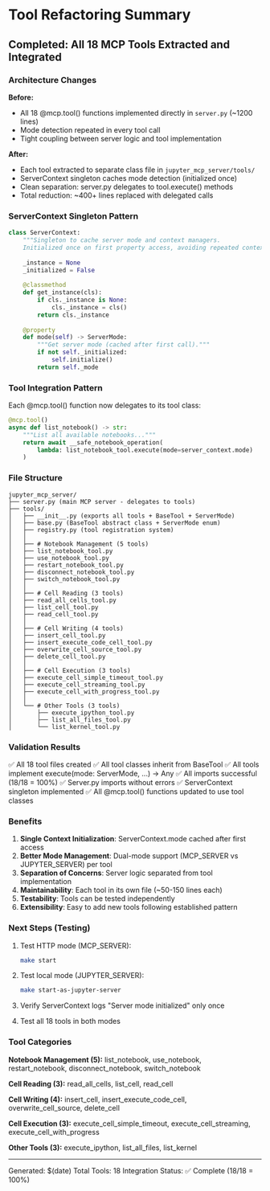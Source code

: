 <!--
  ~ Copyright (c) 2023-2024 Datalayer, Inc.
  ~
  ~ BSD 3-Clause License
-->

# Tool Refactoring Summary

## Completed: All 18 MCP Tools Extracted and Integrated

### Architecture Changes

**Before:**
- All 18 @mcp.tool() functions implemented directly in `server.py` (~1200 lines)
- Mode detection repeated in every tool call
- Tight coupling between server logic and tool implementation

**After:**
- Each tool extracted to separate class file in `jupyter_mcp_server/tools/`
- ServerContext singleton caches mode detection (initialized once)
- Clean separation: server.py delegates to tool.execute() methods
- Total reduction: ~400+ lines replaced with delegated calls

### ServerContext Singleton Pattern

```python
class ServerContext:
    """Singleton to cache server mode and context managers.
    Initialized once on first property access, avoiding repeated context detection."""
    
    _instance = None
    _initialized = False
    
    @classmethod
    def get_instance(cls):
        if cls._instance is None:
            cls._instance = cls()
        return cls._instance
    
    @property
    def mode(self) -> ServerMode:
        """Get server mode (cached after first call)."""
        if not self._initialized:
            self.initialize()
        return self._mode
```

### Tool Integration Pattern

Each @mcp.tool() function now delegates to its tool class:

```python
@mcp.tool()
async def list_notebook() -> str:
    """List all available notebooks..."""
    return await __safe_notebook_operation(
        lambda: list_notebook_tool.execute(mode=server_context.mode)
    )
```

### File Structure

```
jupyter_mcp_server/
├── server.py (main MCP server - delegates to tools)
├── tools/
│   ├── __init__.py (exports all tools + BaseTool + ServerMode)
│   ├── base.py (BaseTool abstract class + ServerMode enum)
│   ├── registry.py (tool registration system)
│   │
│   ├── # Notebook Management (5 tools)
│   ├── list_notebook_tool.py
│   ├── use_notebook_tool.py
│   ├── restart_notebook_tool.py
│   ├── disconnect_notebook_tool.py
│   ├── switch_notebook_tool.py
│   │
│   ├── # Cell Reading (3 tools)
│   ├── read_all_cells_tool.py
│   ├── list_cell_tool.py
│   ├── read_cell_tool.py
│   │
│   ├── # Cell Writing (4 tools)
│   ├── insert_cell_tool.py
│   ├── insert_execute_code_cell_tool.py
│   ├── overwrite_cell_source_tool.py
│   ├── delete_cell_tool.py
│   │
│   ├── # Cell Execution (3 tools)
│   ├── execute_cell_simple_timeout_tool.py
│   ├── execute_cell_streaming_tool.py
│   ├── execute_cell_with_progress_tool.py
│   │
│   └── # Other Tools (3 tools)
│       ├── execute_ipython_tool.py
│       ├── list_all_files_tool.py
│       └── list_kernel_tool.py
```

### Validation Results

✅ All 18 tool files created
✅ All tool classes inherit from BaseTool
✅ All tools implement execute(mode: ServerMode, ...) -> Any
✅ All imports successful (18/18 = 100%)
✅ Server.py imports without errors
✅ ServerContext singleton implemented
✅ All @mcp.tool() functions updated to use tool classes

### Benefits

1. **Single Context Initialization**: ServerContext.mode cached after first access
2. **Better Mode Management**: Dual-mode support (MCP_SERVER vs JUPYTER_SERVER) per tool
3. **Separation of Concerns**: Server logic separated from tool implementation
4. **Maintainability**: Each tool in its own file (~50-150 lines each)
5. **Testability**: Tools can be tested independently
6. **Extensibility**: Easy to add new tools following established pattern

### Next Steps (Testing)

1. Test HTTP mode (MCP_SERVER):
   ```bash
   make start
   ```

2. Test local mode (JUPYTER_SERVER):
   ```bash
   make start-as-jupyter-server
   ```

3. Verify ServerContext logs "Server mode initialized" only once

4. Test all 18 tools in both modes

### Tool Categories

**Notebook Management (5):** list_notebook, use_notebook, restart_notebook, disconnect_notebook, switch_notebook

**Cell Reading (3):** read_all_cells, list_cell, read_cell

**Cell Writing (4):** insert_cell, insert_execute_code_cell, overwrite_cell_source, delete_cell

**Cell Execution (3):** execute_cell_simple_timeout, execute_cell_streaming, execute_cell_with_progress

**Other Tools (3):** execute_ipython, list_all_files, list_kernel

---
Generated: $(date)
Total Tools: 18
Integration Status: ✅ Complete (18/18 = 100%)
